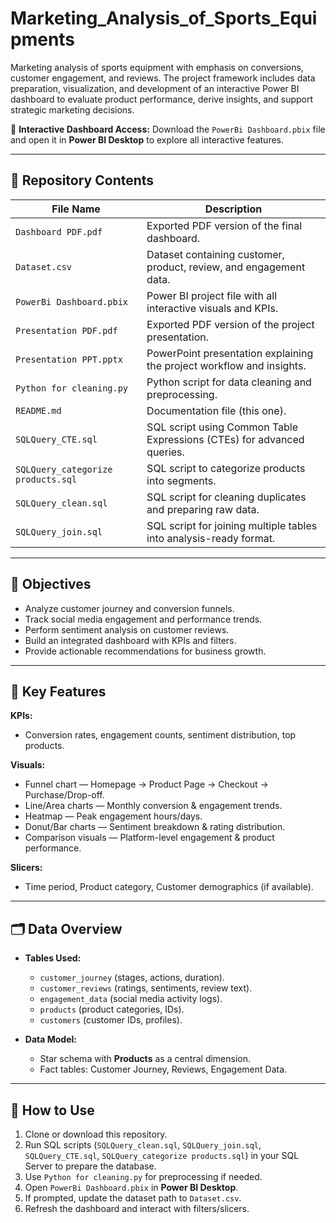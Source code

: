 # Marketing_Analysis_of_Sports_Equipments

Marketing analysis of sports equipment with emphasis on conversions, customer engagement, and reviews. The project framework includes data preparation, visualization, and development of an interactive Power BI dashboard to evaluate product performance, derive insights, and support strategic marketing decisions.

🔗 **Interactive Dashboard Access:** Download the `PowerBi Dashboard.pbix` file and open it in **Power BI Desktop** to explore all interactive features.  

---

## 📂 Repository Contents  

| File Name                          | Description                                                                 |
|------------------------------------|-----------------------------------------------------------------------------|
| `Dashboard PDF.pdf`                | Exported PDF version of the final dashboard.                                |
| `Dataset.csv`                      | Dataset containing customer, product, review, and engagement data.          |
| `PowerBi Dashboard.pbix`           | Power BI project file with all interactive visuals and KPIs.                |
| `Presentation PDF.pdf`             | Exported PDF version of the project presentation.                           |
| `Presentation PPT.pptx`            | PowerPoint presentation explaining the project workflow and insights.       |
| `Python for cleaning.py`           | Python script for data cleaning and preprocessing.                          |
| `README.md`                        | Documentation file (this one).                                              |
| `SQLQuery_CTE.sql`                 | SQL script using Common Table Expressions (CTEs) for advanced queries.      |
| `SQLQuery_categorize products.sql` | SQL script to categorize products into segments.                            |
| `SQLQuery_clean.sql`               | SQL script for cleaning duplicates and preparing raw data.                  |
| `SQLQuery_join.sql`                | SQL script for joining multiple tables into analysis-ready format.          |

---

## 🎯 Objectives  

- Analyze customer journey and conversion funnels.  
- Track social media engagement and performance trends.  
- Perform sentiment analysis on customer reviews.  
- Build an integrated dashboard with KPIs and filters.  
- Provide actionable recommendations for business growth.  

---

## 🧩 Key Features  

**KPIs:**  
- Conversion rates, engagement counts, sentiment distribution, top products.  

**Visuals:**  
- Funnel chart — Homepage → Product Page → Checkout → Purchase/Drop-off.  
- Line/Area charts — Monthly conversion & engagement trends.  
- Heatmap — Peak engagement hours/days.  
- Donut/Bar charts — Sentiment breakdown & rating distribution.  
- Comparison visuals — Platform-level engagement & product performance.  

**Slicers:**  
- Time period, Product category, Customer demographics (if available).  

---

## 🗂️ Data Overview  

- **Tables Used:**  
  - `customer_journey` (stages, actions, duration).  
  - `customer_reviews` (ratings, sentiments, review text).  
  - `engagement_data` (social media activity logs).  
  - `products` (product categories, IDs).  
  - `customers` (customer IDs, profiles).  

- **Data Model:**  
  - Star schema with **Products** as a central dimension.  
  - Fact tables: Customer Journey, Reviews, Engagement Data.  

---

## 🔧 How to Use  

1. Clone or download this repository.  
2. Run SQL scripts (`SQLQuery_clean.sql`, `SQLQuery_join.sql`, `SQLQuery_CTE.sql`, `SQLQuery_categorize products.sql`) in your SQL Server to prepare the database.  
3. Use `Python for cleaning.py` for preprocessing if needed.  
4. Open `PowerBi Dashboard.pbix` in **Power BI Desktop**.  
5. If prompted, update the dataset path to `Dataset.csv`.  
6. Refresh the dashboard and interact with filters/slicers. 

